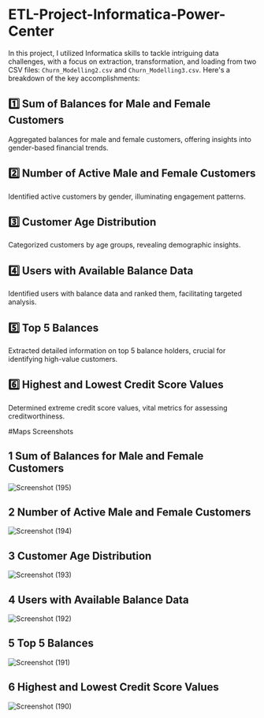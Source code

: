 # ETL-Project-Informatica-Power-Center

In this project, I utilized Informatica skills to tackle intriguing data challenges, with a focus on extraction, transformation, and loading from two CSV files: `Churn_Modelling2.csv` and `Churn_Modelling3.csv`. Here's a breakdown of the key accomplishments:

## 1️⃣ Sum of Balances for Male and Female Customers
Aggregated balances for male and female customers, offering insights into gender-based financial trends.

## 2️⃣ Number of Active Male and Female Customers
Identified active customers by gender, illuminating engagement patterns.

## 3️⃣ Customer Age Distribution
Categorized customers by age groups, revealing demographic insights.

## 4️⃣ Users with Available Balance Data
Identified users with balance data and ranked them, facilitating targeted analysis.

## 5️⃣ Top 5 Balances
Extracted detailed information on top 5 balance holders, crucial for identifying high-value customers.

## 6️⃣ Highest and Lowest Credit Score Values
Determined extreme credit score values, vital metrics for assessing creditworthiness.

#Maps Screenshots
## 1️ Sum of Balances for Male and Female Customers
![Screenshot (195)](https://github.com/Mostafa2096/ETL-Project-Informatica-Power-Center/assets/106194954/2801fbc5-30a7-411e-8a83-1d144d766200)
## 2️ Number of Active Male and Female Customers
![Screenshot (194)](https://github.com/Mostafa2096/ETL-Project-Informatica-Power-Center/assets/106194954/78c7a0ee-d57a-428e-95c7-5467ba5f83a5)
## 3️ Customer Age Distribution
![Screenshot (193)](https://github.com/Mostafa2096/ETL-Project-Informatica-Power-Center/assets/106194954/afc6400d-478c-4b35-99b7-6d520d741deb)
## 4️ Users with Available Balance Data
![Screenshot (192)](https://github.com/Mostafa2096/ETL-Project-Informatica-Power-Center/assets/106194954/b1d1975d-0196-4b65-81b8-45b8776fac4b)
## 5️ Top 5 Balances
![Screenshot (191)](https://github.com/Mostafa2096/ETL-Project-Informatica-Power-Center/assets/106194954/ff4a90a5-6f6e-46ea-838a-485479e37f85)
## 6 Highest and Lowest Credit Score Values
![Screenshot (190)](https://github.com/Mostafa2096/ETL-Project-Informatica-Power-Center/assets/106194954/b371aadb-343d-4a4d-8d12-ffd55c012fca)
